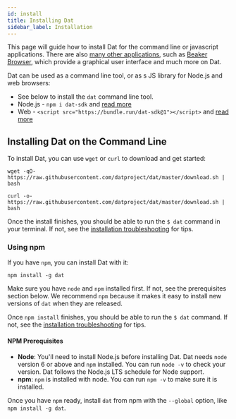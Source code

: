 ```yaml
---
id: install
title: Installing Dat
sidebar_label: Installation
---
```


This page will guide how to install Dat for the command line or javascript applications.
There are also [many other applications](https://dat.land/apps), such as [Beaker Browser](https://beakerbrowser.com), which provide a graphical user interface and much more on Dat.

Dat can be used as a command line tool, or as s JS library for Node.js and web browsers:

* See below to install the `dat` command line tool.
* Node.js - `npm i dat-sdk` and [read more](https://github.com/datproject/sdk)
* Web - `<script src="https://bundle.run/dat-sdk@1"></script>` and [read more](https://github.com/datproject/sdk)

## Installing Dat on the Command Line

To install Dat, you can use `wget` or `curl` to download and get started:

```
wget -qO- https://raw.githubusercontent.com/datproject/dat/master/download.sh | bash
```

```
curl -o- https://raw.githubusercontent.com/datproject/dat/master/download.sh | bash
```

Once the install finishes, you should be able to run the `$ dat` command in your terminal.
If not, see the [installation troubleshooting](usingdat-troubleshooting.md#installation-troubleshooting) for tips.

### Using npm

If you have `npm`, you can install Dat with it:

```
npm install -g dat
```

Make sure you have `node` and `npm` installed first.
If not, see the prerequisites section below. We recommend `npm` because it makes it easy to install new versions of `dat` when they are released.

Once `npm install` finishes, you should be able to run the `$ dat` command.
If not, see the [installation troubleshooting](usingdat-troubleshooting.md#installation-troubleshooting) for tips.

#### NPM Prerequisites

* **Node**: You'll need to install Node.js before installing Dat. Dat needs `node` version 6 or above and `npm` installed. You can run `node -v` to check your version. Dat follows the Node.js LTS schedule for Node support.
* **npm**: `npm` is installed with node. You can run `npm -v` to make sure it is installed.

Once you have `npm` ready, install `dat` from npm with the `--global` option, like `npm install -g dat`.
